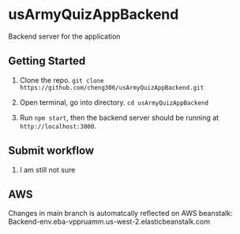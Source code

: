 # usArmyQuizAppBackend

Backend server for the application

## Getting Started

1. Clone the repo.
`git clone https://github.com/cheng306/usArmyQuizAppBackend.git`

2. Open terminal, go into directory.
`cd usArmyQuizAppBackend`

3. Run  `npm start`, then the backend server should be running at `http://localhost:3000`.

## Submit workflow

1. I am still not sure

## AWS

Changes in main branch is automatcally reflected on AWS beanstalk: Backend-env.eba-vppruamm.us-west-2.elasticbeanstalk.com 


